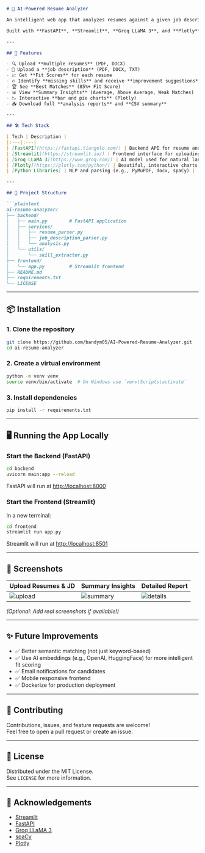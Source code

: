
```markdown
# 🤖 AI-Powered Resume Analyzer

An intelligent web app that analyzes resumes against a given job description to determine the best fit, suggest improvements, and provide detailed insights using AI and Natural Language Processing (NLP).

Built with **FastAPI**, **Streamlit**, **Groq LLaMA 3**, and **Plotly** for a smooth and interactive experience.

---

## 🚀 Features

- 🔍 Upload **multiple resumes** (PDF, DOCX)
- 📝 Upload a **job description** (PDF, DOCX, TXT)
- 📈 Get **Fit Scores** for each resume
- 🔥 Identify **missing skills** and receive **improvement suggestions**
- 🏆 See **Best Matches** (85%+ Fit Score)
- 📊 View **Summary Insights** (Average, Above Average, Weak Matches)
- 📉 Interactive **bar and pie charts** (Plotly)
- 📥 Download full **analysis reports** and **CSV summary**

---

## 🛠️ Tech Stack

| Tech | Description |
|:---|:---|
| [FastAPI](https://fastapi.tiangolo.com/) | Backend API for resume and job description analysis |
| [Streamlit](https://streamlit.io/) | Frontend interface for uploading and viewing results |
| [Groq LLaMA 3](https://www.groq.com/) | AI model used for natural language processing and script generation |
| [Plotly](https://plotly.com/python/) | Beautiful, interactive charts |
| [Python Libraries] | NLP and parsing (e.g., PyMuPDF, docx, spaCy) |

---

## 📂 Project Structure

```plaintext
ai-resume-analyzer/
├── backend/
│   ├── main.py        # FastAPI application
│   ├── services/
│   │   ├── resume_parser.py
│   │   ├── job_description_parser.py
│   │   └── analysis.py
│   └── utils/
│       └── skill_extractor.py
├── frontend/
│   └── app.py         # Streamlit frontend
├── README.md
├── requirements.txt
└── LICENSE
```

---

## 📦 Installation

### 1. Clone the repository
```bash
git clone https://github.com/bandym05/AI-Powered-Resume-Analyzer.git
cd ai-resume-analyzer
```

### 2. Create a virtual environment
```bash
python -m venv venv
source venv/bin/activate  # On Windows use `venv\Scripts\activate`
```

### 3. Install dependencies
```bash
pip install -r requirements.txt
```

---

## 🖥️ Running the App Locally

### Start the Backend (FastAPI)
```bash
cd backend
uvicorn main:app --reload
```

FastAPI will run at [http://localhost:8000](http://localhost:8000)

### Start the Frontend (Streamlit)
In a new terminal:

```bash
cd frontend
streamlit run app.py
```

Streamlit will run at [http://localhost:8501](http://localhost:8501)

---

## 📸 Screenshots

| Upload Resumes & JD | Summary Insights | Detailed Report |
|:---|:---|:---|
| ![upload](assets/upload.png) | ![summary](assets/summary.png) | ![details](assets/details.png) |

*(Optional: Add real screenshots if available!)*

---

## ✨ Future Improvements

- ✅ Better semantic matching (not just keyword-based)
- ✅ Use AI embeddings (e.g., OpenAI, HuggingFace) for more intelligent fit scoring
- ✅ Email notifications for candidates
- ✅ Mobile responsive frontend
- ✅ Dockerize for production deployment

---

## 🤝 Contributing

Contributions, issues, and feature requests are welcome!  
Feel free to open a pull request or create an issue.

---

## 📜 License

Distributed under the MIT License.  
See `LICENSE` for more information.

---

## 🙌 Acknowledgements

- [Streamlit](https://streamlit.io/)
- [FastAPI](https://fastapi.tiangolo.com/)
- [Groq LLaMA 3](https://www.groq.com/)
- [spaCy](https://spacy.io/)
- [Plotly](https://plotly.com/)
```


